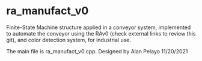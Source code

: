 # ra_manufact_v0

Finite-State Machine structure applied in a conveyor system, implemented to automate the conveyor using the RAv0 (check external links to review this git), and color detection system, for industrial use.

The main file is ra_manufact_v0.cpp.
Designed by Alan Pelayo 
11/20/2021
